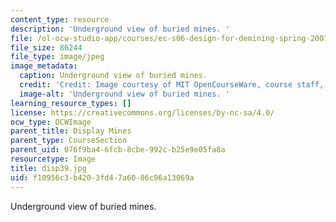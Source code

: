```yaml
---
content_type: resource
description: 'Underground view of buried mines. '
file: /ol-ocw-studio-app/courses/ec-s06-design-for-demining-spring-2007/f10956c3b4203fd47a6086c96a13069a_disp39.jpg
file_size: 86244
file_type: image/jpeg
image_metadata:
  caption: Underground view of buried mines.
  credit: 'Credit: Image courtesy of MIT OpenCourseWare, course staff, and students.'
  image-alt: 'Underground view of buried mines. '
learning_resource_types: []
license: https://creativecommons.org/licenses/by-nc-sa/4.0/
ocw_type: OCWImage
parent_title: Display Mines
parent_type: CourseSection
parent_uid: 076f9ba4-6fcb-8cbe-992c-b25e9e05fa8a
resourcetype: Image
title: disp39.jpg
uid: f10956c3-b420-3fd4-7a60-86c96a13069a
---
```

Underground view of buried mines. 